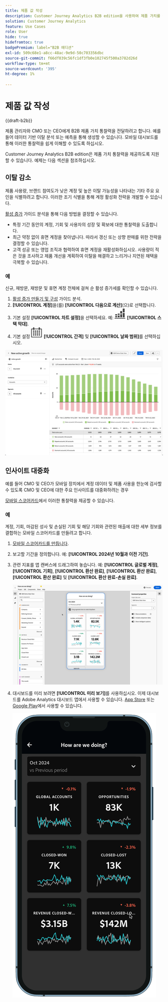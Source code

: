 ```yaml
---
title: 제품 값 작성
description: Customer Journey Analytics B2B edition을 사용하여 제품 가치를 구축하는 방법에 대해 알아봅니다.
solution: Customer Journey Analytics
feature: Use Cases
role: User
hide: true
hidefromtoc: true
badgePremium: label="B2B 에디션"
exl-id: 509c68e1-a8cc-48ac-9e9d-50c703356dbc
source-git-commit: f66df039c56fc1df3fb0e102745f500a3782d26d
workflow-type: tm+mt
source-wordcount: '395'
ht-degree: 1%

---
```


# 제품 값 작성

{{draft-b2b}}

제품 관리자와 CMO 또는 CEO에게 B2B 제품 가치 통찰력을 전달하려고 합니다. 예를 들어 데이터 기반 이탈 분석 또는 예측을 통해 생성할 수 있습니다. 모바일 대시보드를 통해 이러한 통찰력을 쉽게 이해할 수 있도록 하십시오.

Customer Journey Analytics B2B edition은 제품 가치 통찰력을 제공하도록 지원할 수 있습니다. 예제는 다음 섹션을 참조하십시오.


## 이탈 감소

제품 사용량, 브랜드 참여도가 낮은 계정 및 높은 이탈 가능성을 나타내는 기타 주요 요인을 식별하려고 합니다. 이러한 조기 식별을 통해 계정 활성화 전략을 개발할 수 있습니다.

[활성 증가](/help/guided-analysis/types/active-growth.md) 가이드 분석을 통해 다음 방법을 결정할 수 있습니다.

* 특정 기간 동안의 계정, 기회 및 사용자의 성장 및 확보에 대한 통찰력을 도출합니다.
* 최근 약정 없이 휴면 계정을 찾아냅니다. 따라서 갱신 또는 상향 판매를 위한 전략을 결정할 수 있습니다.
* 고객 성공 또는 영업 조직과 협력하여 휴면 계정을 재활성화하십시오. 사용량이 적은 것을 조사하고 제품 개선을 계획하여 이탈을 해결하고 느리거나 지연된 채택을 극복할 수 있습니다.

### 예

신규, 재방문, 재방문 및 휴면 계정 전체에 걸쳐 순 활성 증가세를 확인할 수 있습니다.

1. [활성 증가 만들기 및 구성](/help/guided-analysis/types/active-growth.md) 가이드 분석.
1. **[!UICONTROL 계정]**&#x200B;을(를) **[!UICONTROL 다음으로 계산]**(으)로 선택합니다.
1. 기본 설정 **[!UICONTROL 차트 설정]**&#x200B;을 선택하세요. 예: ![GraphBarVerticalStacked](/help/assets/icons/GraphBarVerticalStacked.svg) **[!UICONTROL 스택 막대]**.
1. 기본 설정 ![일정](/help/assets/icons/Calendar.svg) **[!UICONTROL 간격]** 및 **[!UICONTROL 날짜 범위]**&#x200B;를 선택하십시오.

![B2B 사용 사례 - 제품 값 작성 - 이탈 감소 - 활성 증가](assets/b2b-uc-build-product-value-active-growth.png)


## 인사이트 대중화

예를 들어 CMO 및 CEO가 모바일 장치에서 계정 데이터 및 제품 사용을 한눈에 검사할 수 있도록 CMO 및 CEO에 대한 주요 인사이트를 대중화하려는 경우

[모바일 스코어카드](/help/mobile-app/home.md)에서 이러한 통찰력을 제공할 수 있습니다.

### 예

계정, 기회, 마감된 성사 및 손실된 기회 및 해당 기회와 관련된 매출에 대한 세부 정보를 결합하는 모바일 스코어카드를 만들려고 합니다.

1. [모바일 스코어카드를 만듭니다](/help/mobile-app/create-scorecard.md).
1. 보고할 기간을 정의합니다. 예: **[!UICONTROL 2024년 10월과 이전 기간]**.
1. 관련 지표를 앱 캔버스에 드래그하여 놓습니다. 예: **[!UICONTROL 글로벌 계정]**, **[!UICONTROL 기회]**, **[!UICONTROL 환산 완료]**, **[!UICONTROL 환산 완료]**, **[!UICONTROL 환산 완료]** 및 **[!UICONTROL 환산 완료-손실 완료]**.

   ![B2B 사용 사례 - 제품 값 작성 - 통찰력 대중화 - 모바일 스코어카드](assets/b2b-uc-build-product-value-mobile-scorecard.png)

1. 대시보드를 미리 보려면 **[!UICONTROL 미리 보기]**&#x200B;를 사용하십시오. 이제 대시보드를 Adobe Analytics 대시보드 앱에서 사용할 수 있습니다. [App Store](https://apps.apple.com/us/app/adobe-analytics-dashboards/id1509062264) 또는 [Google Play](https://play.google.com/store/apps/details?id=com.adobe.analyticsdashboards)에서 사용할 수 있습니다.

   ![B2B 사용 사례 - 제품 값 작성 - 통찰력 민주화 - 모바일 스코어카드 미리 보기](assets/b2b-uc-build-product-value-mobile-scorecard-preview.png)
